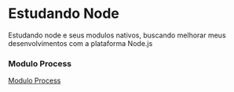 # Estudando Node
Estudando node e seus modulos nativos, buscando melhorar meus desenvolvimentos com a plataforma Node.js

### Modulo Process
[Modulo Process](https://github.com/marcos-P-R/estudando-node/tree/main/Process)